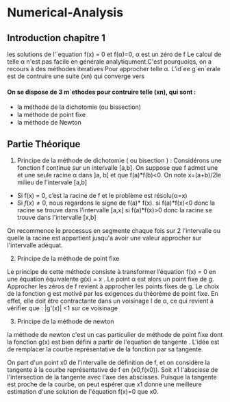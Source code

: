# Numerical-Analysis
## Introduction chapitre 1
 les solutions de l’´equation f(x) = 0  et f(α)=0, α est un zéro de f Le calcul de telle α n'est pas facile en générale analytiqument.C'est pourquoiqs, on a recours à des méthodes iteratives Pour approcher telle α.  L’id´ee g´en´erale est de contruire une suite (xn) qui converge vers

#### On se dispose de 3 m´ethodes pour contruire telle (xn), qui sont  :
* la méthode de la dichotomie (ou bissection)
* la méthode de point ﬁxe
* la méthode de Newton

## Partie Théorique
1.  Principe de la méthode de dichotomie ( ou bisection ) :
Considérons une fonction f continue sur un intervalle [a,b]. On suppose que f admet une et une seule racine α dans ]a, b[ et que f(a)*f(b)<0.
On note x=(a+b)/2le milieu de l'intervale [a,b]

* Si f(x) = 0, c’est la racine de f et le problème est résolu(α=x)
* Si $f(x) \neq 0$, nous regardons le signe de f(a)* f(x).
      si f(a)*f(x)<0 donc la racine se trouve dans l'intervalle [a,x]
      si f(a)*f(x)>0 donc la racine se trouve dans l'intervalle [x,b]
      
      
On recommence le processus en segmente chaque fois sur 2 l'intervalle ou quelle la racine est appartient jusqu'a avoir une valeur approcher sur l'intervalle adéquat.

2.  Principe de la méthode de point fixe

Le principe de cette méthode consiste à transformer l’équation f(x) = 0 en une équation équivalente g(x) = x . Le point α est alors un point fixe de g. Approcher les zéros de f revient à approcher les points fixes de g. Le choix de la fonction g est motivé par les exigences du théorème de point fixe. En effet, elle doit être contractante dans un voisinage I de α, ce qui revient à vérifier que : |g'(x)| <1 sur ce voisinage


3.  Principe de la méthode de newton

la méthode de newton c'est un cas particulier de méthode de point fixe  dont la fonction g(x) est bien défini a partir de l'equation de tangente .
L'idée est de remplacer la courbe représentative de la fonction par sa tangente.

On part d'un point x0 de l'intervalle de définition de f, et on considère la tangente à la courbe représentative de f en (x0,f(x0)). Soit x1 l'abscisse de l'intersection de la tangente avec l'axe des abscisses. Puisque la tangente est proche de la courbe, on peut espérer que x1 donne une meilleure estimation d'une solution de l'équation f(x)=0 que x0. 
